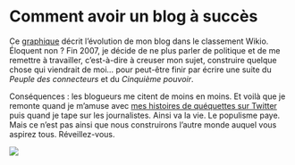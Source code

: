 # Comment avoir un blog à succès

Ce [graphique](http://labs.wikio.net/fr/source?url=blog.tcrouzet.com) décrit l’évolution de mon blog dans le classement Wikio. Éloquent non ? Fin 2007, je décide de ne plus parler de politique et de me remettre à travailler, c’est-à-dire à creuser mon sujet, construire quelque chose qui viendrait de moi… pour peut-être finir par écrire une suite du *Peuple des connecteurs* et du *Cinquième pouvoir*.

Conséquences : les blogueurs me citent de moins en moins. Et voilà que je remonte quand je m’amuse avec [mes histoires de quéquettes sur Twitter](https://tcrouzet.com/2009/09/24/qui-a-la-plus-grosse-quequette-sur-twitter/) puis quand je tape sur les journalistes. Ainsi va la vie. Le populisme paye. Mais ce n’est pas ainsi que nous construirons l’autre monde auquel vous aspirez tous. Réveillez-vous.

![](https://tcrouzet.com/images_tc/2010/01/wikio.png)